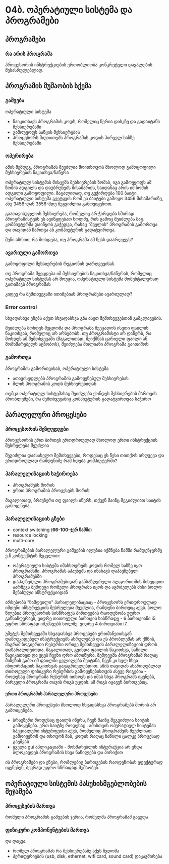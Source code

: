 # 04ბ. ოპერატიული სისტემა და პროგრამები


## პროგრამები

### რა არის პროგრამა
პროცესორის ინსტრუქციების ერთობლიობა კონკრეტული დავალების შესასრულებლად.


## პროგრამის მუშაობის სქემა
### გაშვება
ოპერატიული სისტემა 

- წაიკითხავს პროგრამის კოდს, რომელიც წერია დისკზე და გადაიტანს მეხსიერებაში
- გამოუყოფს საწყის მეხსიერებას
- პროცესორს მიუთითებს პროგრამის კოდის პირველ ხაზზე მეხსიერებაში

### ოპერირება
ამის შემდეგ, პროგრამას შეუძლია მოითხოვოს მხოლოდ გამოყოფილი მეხსიერების წაკითხვა/ჩაწერა

<!-- n -->
 ოპერატიულ სისტემას მისცემს მეხსიერების ზომას, იგი გამოუყოფს ამ ზომის ადგილს და დაუბრუნებს მისამართს, საიდანაც არის იმ ზომის ადგილი გამოყოფილი. მაგალითად, თუ გვჭირდება 100 ბაიტი, ოპერატიული სისტემა გვეტყვის რომ ეს ბაიტები გამოყო 3456 მისამართზე, ანუ 3456-დან 3556-მდე შეგვიძლია გამოვიყენოთ.

გაათავისუფლოს მეხსიერება, რომელიც არ ჭირდება ხშირად პროგრამისტებს ეს ავიწყდებათ ხოლმე, რის გამოც შეიძლება მაგ. კომპიუტერმა დაიწყოს გაჭედვა, რასაც “შველის” პროგრამის გამორთვა და თავიდან ჩართვა ან კომპიუტერის გადატვირთვა.

შენი აზრით, რა მოხდება, თუ პროგრამა ამ წესს დაარღვევს?

### ავარიული გამორთვა
გამოყოფილი მეხსიერების რეგიონის დარღვევისას

<!-- n -->
თუ პროგრამა შეეცდება იმ მეხსიერების წაკითხვა/ჩაწერას, რომელიც ოპერატიულ სისტემას არ მოუცია, ოპერატიული სისტემა მომენტალურად გათიშავს პროგრამას

კიდევ რა შემთხვევაში ითიშებიან პროგრამები ავარიულად?

### Error control
სხვადასხვა ენებს აქვთ სხვადასხვა გზა ასეთ შემთხვევებთან გამკლავების. 

<!-- ნ -->
შეიძლება მოხდეს შეცდომა და პროგრამა შეეცადოს ისეთი ფაილის წაკითხვას, რომელიც არ არსებობს. თუ პროგრამისტი არ დაწერს, რა მოხდეს ამ შემთხვევაში (მაგალითად, შეიქმნას ცარიელი ფაილი ან მომხმარებელს აცნობოს), შეიძლება მთლიანი პროგრამა გაითიშოს

### გამორთვა
პროგრამის გამორთვისას, ოპერატიული სისტემა

- ათავისუფლებს პროგრამის გამოყენებულ მეხსიერებას
- შლის პროგრამის კოდს მეხსიერებიდან

<!-- n -->
თუმცა ოპერატიულ სისტემასაც შეიძლება ქონდეს მეხსიერების მართვის პრობლემები, რა შემთხვევაშიც კომპიუტერის გადატვირთვაა საჭირო



## პარალელური პროცესები

### პროცესორის შეზღუდვები
პროცესორის ერთ ბირთვს ერთდროულად მხოლოდ ერთი ინსტრუქციის შესრულება შეუძლია

<!-- n -->
შეგიძლია დაასახელო შემთხვევები, როდესაც ეს წესი თითქოს ირღვევა და ერთდროულად რამდენიმე რამ ხდება კომპიუტერში?

### პარალელიზაციის საჭიროება
- პროგრამებს შორის
- ერთი პროგრამის პროცესებს შორის

<!-- n -->
მაგალითად, ბრაუზერი თუ ფაილს იწერს, თქვენ მაინც შეგიძლიათ საიტის გამოყენება.


### პარალელიზაციის გზები
- context switching (**66-100-ჯერ წამში**)
- resource locking
- multi-core

<!-- n -->
პროგრამების პარალელური გაშვების ილუზია იქმნება წამში რამდენჯერმე ე.წ კონტექსტის შეცვლით:

- ოპერატიული სისტემა იმახსოვრებს კოდის რომელ ხაზზე იყო პროგრამაში. პროგრამას აპაუზებს და ინახავს დაპაუზებულ პროგრამებში
- დაპაუზებული პროგრამებიდან განსაზღვრული ალგორითმის მიხედვით აარჩევს შემდეგი რომელი პროგრამა იყოს და აგრძელებს მისი ბოლო შენახული ინსტრუქციიდან

არსებობს "ნამდვილი" პარალელიზაციაც - პროცესორს ერთდროულად იმდენი ინსტრუქციის შესრულება შეუძლია, რამდენი ბირთვიც აქვს.  ბოლო წლებია პროცესორის სისწრაფეს ბირთვების რაოდენობა უფრო განსაზღვრავს, ვიდრე თითოეული ბირთვის სისწრაფე - 6 ბირთვიანი i5 უფრო სწრაფად იმუშავებს ხოლმე, ვიდრე 4 ბირთვიანი i7.

უმეტეს შემთხვევაში სხვადასხვა პროცესები ერთმანეთისგან დამოუკიდებელ ინსტრუქციებს ასრულებენ და ეს პრობლემას არ ქმნის, მაგრამ ზოგიერთი რესურსი ორივე შემთხვევის პარალელიზაციის დროს დაზარალდებოდა. მაგალითად, გვინდა ფაილის წაკითხვა, ნაწილი წავიკითხეთ და უცებ ჩვენი დრო ამოიწურა. შემდეგმა პროგრამამ რაღაც მიზეზის გამო იმ ფაილში ცვლილება შეიტანა, ჩვენ კი სულ სხვა ინფორმაციის წაკითხვას გავაგრძელებდით. ამის თავიდან ასარიდებლად თითოეული ფიზიკური რესურსის გამოყენებისთვის ასევე რიგებია - როდესაც პროგრამა რესურსს ითხოვს და იმას სხვა პროგრამა იყენებს, პირველი პროგრამა თავის რიგს უცდის. ამ რიგს იცავენ ბირთვებიც.


#### ერთი პროგრამის პარალელური პროცესები
პარალელური პროცესები მხოლოდ სხვადასხვა პროგრამებს შორის არ გამოიყენება.

<!-- n -->
- ბრაუზერი როდესაც ფაილს იწერს, ჩვენ მაინც შეგვიძლია საიტის გამოყენება. ერთ საიტზე როდესაც . ამისთვის ოპერატიულ სისტემას სპეციალური ინტერფეისი აქვს, რომელიც პროგრამებს შეუძლიათ გამოიყენონ და თხოვონ მას, კოდის რაღაც ნაწილი ცალკე პროცესად გაუშვას
- ყველა gui აპლიკაციაში - მოხმარებლის ინტერაქცია არ უნდა ბლოკავდეს პროგრამის სხვა ნაწილებს და პირიქით

ის პროგრამები და ენები, რომლებიც ბირთვების რაოდენობას ეფექტურად იყენებენ, ბევრად უფრო სწრაფად მუშაობენ.

## ოპერატიული სისტემის პასუხისმგებლობების შეჯამება
### პროცესების მართვა
რომელი პროგრამის გაშვების ჯერია, რომელმა პროგრამამ გაჭედა

### ფიზიკური კომპონენტების მართვა
და დაცვა.

-  რომელ პროგრამას რა მეხსიერებაზე აქვს წვდომა
- პერიფერიების (usb, disk, ethernet, wifi card, sound card) დაკავშირება


<!--
სხვა ყველაფერი არის დამატებითი პროგრამა (მაგალითად, ფაილის შესაბამისი პროგრამის პოვნა, რომ პროგრამის გახსნის გარეშე ჩაირთოს)
-->